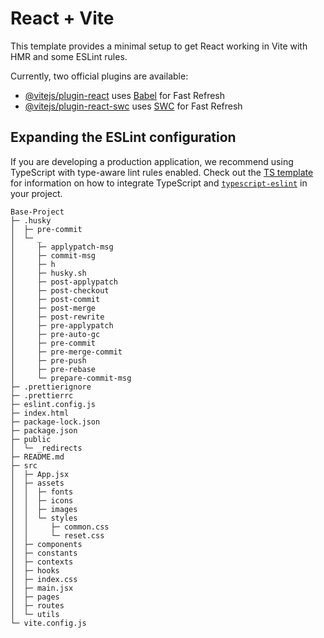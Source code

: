 # React + Vite

This template provides a minimal setup to get React working in Vite with HMR and some ESLint rules.

Currently, two official plugins are available:

- [@vitejs/plugin-react](https://github.com/vitejs/vite-plugin-react/blob/main/packages/plugin-react) uses [Babel](https://babeljs.io/) for Fast Refresh
- [@vitejs/plugin-react-swc](https://github.com/vitejs/vite-plugin-react/blob/main/packages/plugin-react-swc) uses [SWC](https://swc.rs/) for Fast Refresh

## Expanding the ESLint configuration

If you are developing a production application, we recommend using TypeScript with type-aware lint rules enabled. Check out the [TS template](https://github.com/vitejs/vite/tree/main/packages/create-vite/template-react-ts) for information on how to integrate TypeScript and [`typescript-eslint`](https://typescript-eslint.io) in your project.

```
Base-Project
├─ .husky
│  ├─ pre-commit
│  └─ _
│     ├─ applypatch-msg
│     ├─ commit-msg
│     ├─ h
│     ├─ husky.sh
│     ├─ post-applypatch
│     ├─ post-checkout
│     ├─ post-commit
│     ├─ post-merge
│     ├─ post-rewrite
│     ├─ pre-applypatch
│     ├─ pre-auto-gc
│     ├─ pre-commit
│     ├─ pre-merge-commit
│     ├─ pre-push
│     ├─ pre-rebase
│     └─ prepare-commit-msg
├─ .prettierignore
├─ .prettierrc
├─ eslint.config.js
├─ index.html
├─ package-lock.json
├─ package.json
├─ public
│  └─ _redirects
├─ README.md
├─ src
│  ├─ App.jsx
│  ├─ assets
│  │  ├─ fonts
│  │  ├─ icons
│  │  ├─ images
│  │  └─ styles
│  │     ├─ common.css
│  │     └─ reset.css
│  ├─ components
│  ├─ constants
│  ├─ contexts
│  ├─ hooks
│  ├─ index.css
│  ├─ main.jsx
│  ├─ pages
│  ├─ routes
│  └─ utils
└─ vite.config.js

```